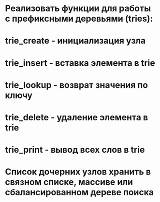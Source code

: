 #     Реализовать функции для работы с префиксными деревьями (tries):
# trie_create - инициализация узла
# trie_insert - вставка элемента в trie
# trie_lookup - возврат значения по ключу
# trie_delete - удаление элемента в trie
# trie_print - вывод всех слов в trie
#     Список дочерних узлов хранить в связном списке, массиве или сбалансированном дереве поиска
